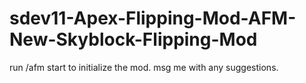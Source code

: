 # sdev11-Apex-Flipping-Mod-AFM-New-Skyblock-Flipping-Mod
run /afm start to initialize the mod. msg me with any suggestions.
